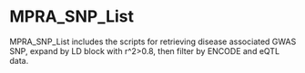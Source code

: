 # MPRA_SNP_List

MPRA_SNP_List includes the scripts for retrieving disease associated GWAS SNP, expand by LD block with r^2>0.8, then filter by ENCODE and eQTL data. 
